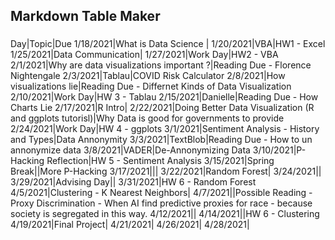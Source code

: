 ## Markdown Table Maker
###
Day|Topic|Due
1/18/2021|What is Data Science |
1/20/2021|VBA|HW1 - Excel
1/25/2021|Data Communication|
1/27/2021|Work Day|HW2 - VBA
2/1/2021|Why are data visualizations important ?|Reading Due - Florence Nightengale
2/3/2021|Tablau|COVID Risk Calculator
2/8/2021|How visualizations lie|Reading Due - Differnet Kinds of Data Visualization
2/10/2021|Work Day|HW 3 - Tablau
2/15/2021|Danielle|Reading Due - How Charts Lie
2/17/2021|R Intro|
2/22/2021|Doing Better Data Visualization (R and ggplots tutorisl)|Why Data is good for governments to provide
2/24/2021|Work Day|HW 4 - ggplots
3/1/2021|Sentiment Analysis - History and Types|Data Annonymity
3/3/2021|TextBlob|Reading Due - How to un annonymize data
3/8/2021|VADER|De-Annonymizing Data
3/10/2021|P-Hacking Reflection|HW 5 - Sentiment Analysis
3/15/2021|Spring Break||More P-Hacking
3/17/2021|||
3/22/2021|Random Forest|
3/24/2021||
3/29/2021|Advising Day||
3/31/2021|HW 6 - Random Forest
4/5/2021|Clustering - K Nearest Neighbors|
4/7/2021||Possible Reading - Proxy Discrimination - When AI find predictive proxies for race - because society is segregated in this way. 
4/12/2021||
4/14/2021||HW 6 - Clustering
4/19/2021|Final Project|
4/21/2021|
4/26/2021|
4/28/2021|
